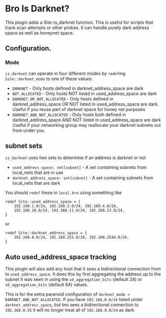 # Bro Is Darknet?
This plugin adds a Site::is\_darknet function.
This is useful for scripts that track scan attempts or other probes.
It can handle purely dark address space as well as honeynet space.

## Configuration.

### Mode

`is_darknet` can operate in four different modes by `redef`ing `Site::darknet_mode` to one of these values:

* `DARKNET` - Only hosts defined in darknet_address_space are dark
* `NOT_ALLOCATED` - Only hosts NOT listed in used_address_space are dark
* `DARKNET_OR_NOT_ALLOCATED` - Only hosts defined in darknet_address_space OR
  NOT listed in used_address_space are dark. Useful if you reuse part of darknet
  space for honey net purposes
* `DARKNET_AND_NOT_ALLOCATED` - Only hosts both defined in
  darknet_address_space AND NOT listed in used_address_space are dark Useful if
  your networking group may reallocate your darknet subnets out from under you.

## subnet sets

`is_darknet` uses two sets to determine if an address is darknet or not

* `used_address_space: set[subnet]` - A set containing subnets from local_nets that are in use
* `darknet_address_space: set[subnet]` -  A set containing subnets from local_nets that are dark

You should `redef` these in `local.bro` using something like

    redef Site::used_address_space = {
        192.168.1.0/24, 192.168.2.0/24, 192.168.4.0/24,
        192.168.10.0/24, 192.168.11.0/24, 192.168.13.0/24,
    }

or

    redef Site::darknet_address_space = {
        192.168.0.0/24, 192.168.253.0/24, 192.168.2544.0/24,
    }

## Auto used_address_space tracking

This plugin will also add any host that it sees a bidirectional connection from
to `used_address_space`.  It does this by first aggregating the address up to
the subnet it was seen in using the `v4_aggregation_bits` (default 24) or
`v6_aggregation_bits` (default 64) values.

This is for the extra paranoid configuration of `darknet_mode = DARKNET_AND_NOT_ALLOCATED`.
If you have `192.168.0.0/24` listed under `darknet_address_space`, but bro sees
a bidirectional connection to `192.168.0.55` it will no longer treat all of
`192.168.0.0/24` as dark.
